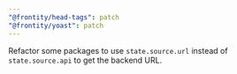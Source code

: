 ```yaml
---
"@frontity/head-tags": patch
"@frontity/yoast": patch
---
```


Refactor some packages to use `state.source.url` instead of `state.source.api` to get the backend URL.
